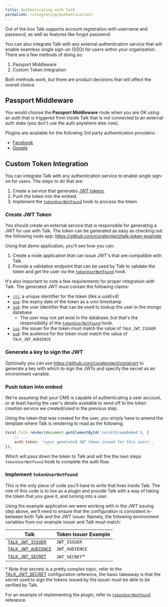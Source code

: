 ```yaml
---
title: Authenticating with Talk
permalink: /integrating/authentication/
---
```


Out of the box Talk supports account registration with username and password, as well as features like forgot password. 

You can also integrate Talk with any external authentication service that will enable
seamless single sign-on (SSO) for users within your organization. There are a few
methods of doing so:

1. Passport Middleware
2. Custom Token Integration

Both methods work, but there are product decisions that will affect the overall
choice.

## Passport Middleware

You would choose the **Passport Middleware** route when you are OK using an auth
that is triggered from inside Talk that is not connected to an external auth
state (you don't use the auth anywhere else now). 

Plugins are available for the following 3rd party authentication providers:

* [Facebook](/talk/plugin/talk-plugin-facebook-auth/)
* [Google](/talk/plugin/talk-plugin-google-auth/) 

## Custom Token Integration 

You can integrate Talk with any authentication service to enable single sign-on
for users. The steps to do that are:

1. Create a service that generates [JWT tokens](https://jwt.io/introduction/).
2. Push the token into the embed.
3. Implement the [`tokenUserNotFound`](#implement-tokenusernotfound) hook to
   process the token.

### Create JWT Token

You should create an external service that is responsible for generating a JWT
for use with Talk. The token can be generated as easy as checking out the
following node app: https://github.com/coralproject/talk-token-example

Using that demo application, you'll see how you can:

1. Create a node application that can issue JWT's that are compatible with Talk.
2. Provide a validation endpoint that can be used by Talk to validate the token
   and get the user via the [`tokenUserNotFound`](#implement-tokenusernotfound)
   hook.

It's also important to note a few requirements for proper integration with Talk.
The generated JWT must contain the following claims:

- [`jti`](https://tools.ietf.org/html/rfc7519#section-4.1.7): a unique identifier for the token (like a uuid/v4)
- [`exp`](https://tools.ietf.org/html/rfc7519#section-4.1.4): the expiry date of the token as a unix timestamp
- [`sub`](https://tools.ietf.org/html/rfc7519#section-4.1.2): the user identifier that can be used to lookup the user in the mongo
  database
  - The user may not yet exist in the database, but that's the responsibility
    of the [`tokenUserNotFound`](#implement-tokenusernotfound) hook.
- [`iss`](https://tools.ietf.org/html/rfc7519#section-4.1.1): the issuer for the token must match the value of `TALK_JWT_ISSUER`
- [`aud`](https://tools.ietf.org/html/rfc7519#section-4.1.3): the audience for the token must match the value of `TALK_JWT_AUDIENCE`

### Generate a key to sign the JWT
Optionally you can use https://github.com/coralproject/coralcert to generate a key with which to sign the JWTs and specify the secret as an environment variable. 

### Push token into embed

We're assuming that your CMS is capable of authenticating a user account, or 
at least having the user's details available to send off to the token creation
service we created/used in the previous step.

Using the token that was created for the user, you simply have to amend the
template where Talk is rendering to read as the following:

```js
Coral.Talk.render(document.getElementById('coralStreamEmbed'), {
    // ...
    auth_token: '<your generated JWT token issued for this user>',
});
```

Which will pass down the token to Talk and will fire the next steps
`tokenUserNotFound` hook to complete the auth flow.

### Implement `tokenUserNotFound`

This is the only piece of code you'll have to write that lives inside Talk. 
The role of this code is to live as a plugin and provide Talk with a way of
taking the token that you gave it, and turning into a user.

Using the example application we were working with in the JWT issuing step
above, we'll need to ensure that the configuration is consistent in-between both
Talk and the JWT issuer. Namely, the following environment variables from our
example issuer and Talk must match:

| Talk | Token Issuer Example |
|------|----------------------|
|[`TALK_JWT_ISSUER`](/talk/advanced-configuration/#talk-jwt-issuer)|`JWT_ISSUER`|
|[`TALK_JWT_AUDIENCE`](/talk/advanced-configuration/#talk-jwt-audience)|`JWT_AUDIENCE`|
|[`TALK_JWT_SECRET`](/talk/advanced-configuration/#talk-jwt-secret)|`JWT_SECRET`*|

\* Note that secrets is a pretty complex topic, refer to the
[TALK_JWT_SECRET](/talk/advanced-configuration/#talk-jwt-secret) configuration
reference, the basic takeaway is that the secret used to sign the tokens issued
by the issuer must be able to be verified by Talk.

For an example of implementing the plugin, refer to [`tokenUserNotFound`](/talk/api/server/#tokenusernotfound)
reference.
